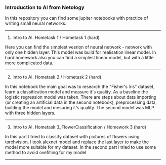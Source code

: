 ### Introduction to AI from Netology

In this repository you can find some jupiter notebooks with practice of writing small neural networks.

--- 

1. Intro to AI. Hometask 1 / Hometask 1 (hard)

Here you can find the simplest vesrion of neural network - network with only one hidden layer. This model was build for realisation linear model. In hard homework also you can find a simplest linear model, but with a little more complicated data.

---

2. Intro to AI. Hometask 2 / Hometask 2 (hard)

In this notebook the main goal was to research the "Fisher's Iris" dataset, learn a classification model and measure it's quality. As a baseline the logistic regression model was taken. There are steps about data importing (or creating an artificial data in the second notebook), preprocessing data, building the model and mesuring it's quality. The second model was MLP with three hidden layers.

---

3. Intro to AI. Hometask 3_FlowerClassification / Homework 3 (hard)

In this part I tried to classify dataset with pictures of flowers using torchvision. I took alexnet model and replace the last layer to make the model more suitable for my dataset. In the second part I tried to use some method to avoid ovefitiing for my model

---
